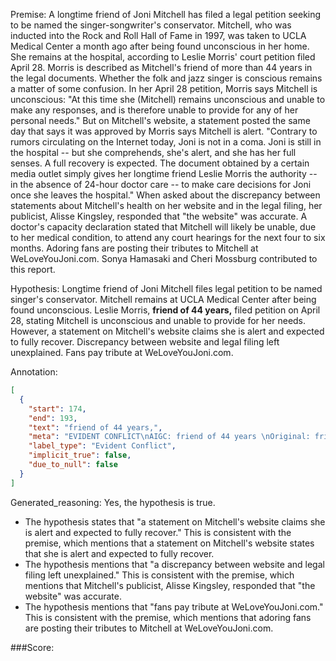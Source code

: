 
Premise:
A longtime friend of Joni Mitchell has filed a legal petition seeking to be named the singer-songwriter's conservator. Mitchell, who was inducted into the Rock and Roll Hall of Fame in 1997, was taken to UCLA Medical Center a month ago after being found unconscious in her home. She remains at the hospital, according to Leslie Morris' court petition filed April 28. Morris is described as Mitchell's friend of more than 44 years in the legal documents. Whether the folk and jazz singer is conscious remains a matter of some confusion. In her April 28 petition, Morris says Mitchell is unconscious: "At this time she (Mitchell) remains unconscious and unable to make any responses, and is therefore unable to provide for any of her personal needs." But on Mitchell's website, a statement posted the same day that says it was approved by Morris says Mitchell is alert. "Contrary to rumors circulating on the Internet today, Joni is not in a coma. Joni is still in the hospital -- but she comprehends, she's alert, and she has her full senses. A full recovery is expected. The document obtained by a certain media outlet simply gives her longtime friend Leslie Morris the authority -- in the absence of 24-hour doctor care -- to make care decisions for Joni once she leaves the hospital." When asked about the discrepancy between statements about Mitchell's health on her website and in the legal filing, her publicist, Alisse Kingsley, responded that "the website" was accurate. A doctor's capacity declaration stated that Mitchell will likely be unable, due to her medical condition, to attend any court hearings for the next four to six months. Adoring fans are posting their tributes to Mitchell at WeLoveYouJoni.com. Sonya Hamasaki and Cheri Mossburg contributed to this report.


Hypothesis:
Longtime friend of Joni Mitchell files legal petition to be named singer's conservator. Mitchell remains at UCLA Medical Center after being found unconscious. Leslie Morris, **friend of 44 years,** filed petition on April 28, stating Mitchell is unconscious and unable to provide for her needs. However, a statement on Mitchell's website claims she is alert and expected to fully recover. Discrepancy between website and legal filing left unexplained. Fans pay tribute at WeLoveYouJoni.com.

Annotation:
```json
[
  {
    "start": 174,
    "end": 193,
    "text": "friend of 44 years,",
    "meta": "EVIDENT CONFLICT\nAIGC: friend of 44 years \nOriginal: friend of more than 44 years",
    "label_type": "Evident Conflict",
    "implicit_true": false,
    "due_to_null": false
  }
]
```

Generated_reasoning:
Yes, the hypothesis is true. 
- The hypothesis states that "a statement on Mitchell's website claims she is alert and expected to fully recover." This is consistent with the premise, which mentions that a statement on Mitchell's website states that she is alert and expected to fully recover. 
- The hypothesis mentions that "a discrepancy between website and legal filing left unexplained." This is consistent with the premise, which mentions that Mitchell's publicist, Alisse Kingsley, responded that "the website" was accurate. 
- The hypothesis mentions that "fans pay tribute at WeLoveYouJoni.com." This is consistent with the premise, which mentions that adoring fans are posting their tributes to Mitchell at WeLoveYouJoni.com.

###Score:
